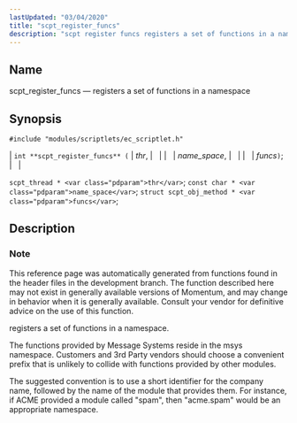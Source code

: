 ```yaml
---
lastUpdated: "03/04/2020"
title: "scpt_register_funcs"
description: "scpt register funcs registers a set of functions in a namespace int scpt register funcs thr name space funcs scpt thread thr const char name space struct scpt obj method funcs This reference page was automatically generated from functions found in the header files in the development branch The function..."
---
```


<a name="apis.scpt_register_funcs"></a> 
## Name

scpt_register_funcs — registers a set of functions in a namespace

## Synopsis

`#include "modules/scriptlets/ec_scriptlet.h"`

| `int **scpt_register_funcs** (` | <var class="pdparam">thr</var>, |   |
|   | <var class="pdparam">name_space</var>, |   |
|   | <var class="pdparam">funcs</var>`)`; |   |

`scpt_thread * <var class="pdparam">thr</var>`;
`const char * <var class="pdparam">name_space</var>`;
`struct scpt_obj_method * <var class="pdparam">funcs</var>`;<a name="idp59470624"></a> 
## Description

### Note

This reference page was automatically generated from functions found in the header files in the development branch. The function described here may not exist in generally available versions of Momentum, and may change in behavior when it is generally available. Consult your vendor for definitive advice on the use of this function.

registers a set of functions in a namespace.

The functions provided by Message Systems reside in the msys namespace. Customers and 3rd Party vendors should choose a convenient prefix that is unlikely to collide with functions provided by other modules.

The suggested convention is to use a short identifier for the company name, followed by the name of the module that provides them. For instance, if ACME provided a module called "spam", then "acme.spam" would be an appropriate namespace.